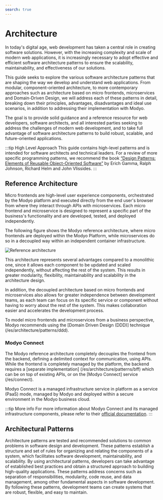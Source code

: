 ```yaml
---
search: true
---
```


# Architecture

In today's digital age, web development has taken a central role in creating software solutions. However, with the increasing complexity and scale of modern web applications, it is increasingly necessary to adopt effective and efficient software architecture patterns to ensure the scalability, maintainability, and effectiveness of our solutions.

This guide seeks to explore the various software architecture patterns that are shaping the way we develop and understand web applications. From modular, component-oriented architecture, to more contemporary approaches such as architecture based on micro frontends, microservices and Domain-Driven Design, we will address each of these patterns in detail, breaking down their principles, advantages, disadvantages and ideal use scenarios, in addition to addressing their implementation with Modyo.

The goal is to provide solid guidance and a reference resource for web developers, software architects, and all interested parties seeking to address the challenges of modern web development, and to take full advantage of software architecture patterns to build robust, scalable, and future-oriented applications.

:::tip High Level Approach
This guide contains high-level patterns and is intended for software architects and technical leaders. For a review of more specific programming patterns, we recommend the book [“Design Patterns: Elements of Reusable Object-Oriented Software”](https://en.wikipedia.org/wiki/Design_Patterns) by Erich Gamma, Ralph Johnson, Richard Helm and John Vlissides. 
:::

## Reference Architecture

Micro frontends are high-level user experience components, orchestrated by the Modyo platform and executed directly from the end user's browser from where they interact through APIs with microservices. Each micro frontend and microservice is designed to represent a specific part of the business's functionality and are developed, tested, and deployed independently.

The following figure shows the Modyo reference architecture, where micro frontends are deployed within the Modyo Platform, while microservices do so in a decoupled way within an independent container infrastructure.

<img src="/assets/img/infrastructure/reference_architecture.png" alt="Reference architecture" />

This architecture represents several advantages compared to a monolithic one, since it allows each component to be updated and scaled independently, without affecting the rest of the system. This results in greater modularity, flexibility, maintainability and scalability in the architecture design.

In addition, the decoupled architecture based on micro frontends and microservices also allows for greater independence between development teams, as each team can focus on its specific service or component without having to worry about the rest of the system. This makes collaboration easier and accelerates the development process.

To model micro frontends and microservices from a business perspective, Modyo recommends using the [Domain Driven Design (DDD)] technique (/es/architecture/patterns/ddd).


### Modyo Connect
The Modyo reference architecture completely decouples the frontend from the backend, defining a delimited context for communication, using APIs. While the frontend is completely managed by the platform, the backend requires a [separate implementation] (/es/architecture/patterns/bff) which can be on top of existing APIs, or on the [Modyo Connect] service (/es/connect).

Modyo Connect is a managed infrastructure service in platform as a service (PaaS) mode, managed by Modyo and deployed within a secure environment in the Modyo business cloud.

:::tip More info
For more information about Modyo Connect and its managed infrastructure components, please refer to their [official documentation](“/en/connect”).
:::


## Architectural Patterns

Architecture patterns are tested and recommended solutions to common problems in software design and development. These patterns establish a structure and set of rules for organizing and relating the components of a system, which facilitates software development, maintainability, and scalability. By using architectural patterns, developers can take advantage of established best practices and obtain a structured approach to building high-quality applications. These patterns address concerns such as separation of responsibilities, modularity, code reuse, and data management, among other fundamental aspects in software development. By following these patterns, development teams can create systems that are robust, flexible, and easy to maintain.